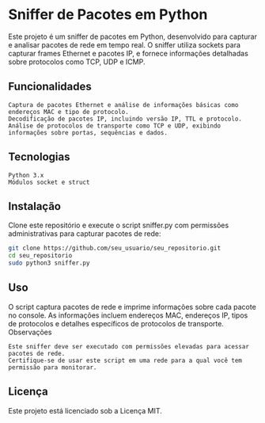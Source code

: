 # Sniffer de Pacotes em Python

Este projeto é um sniffer de pacotes em Python, desenvolvido para capturar e analisar pacotes de rede em tempo real. O sniffer utiliza sockets para capturar frames Ethernet e pacotes IP, e fornece informações detalhadas sobre protocolos como TCP, UDP e ICMP.
## Funcionalidades

    Captura de pacotes Ethernet e análise de informações básicas como endereços MAC e tipo de protocolo.
    Decodificação de pacotes IP, incluindo versão IP, TTL e protocolo.
    Análise de protocolos de transporte como TCP e UDP, exibindo informações sobre portas, sequências e dados.

## Tecnologias

    Python 3.x
    Módulos socket e struct

## Instalação

Clone este repositório e execute o script sniffer.py com permissões administrativas para capturar pacotes de rede:

```bash
git clone https://github.com/seu_usuario/seu_repositorio.git
cd seu_repositorio
sudo python3 sniffer.py
```

## Uso

O script captura pacotes de rede e imprime informações sobre cada pacote no console. As informações incluem endereços MAC, endereços IP, tipos de protocolos e detalhes específicos de protocolos de transporte.
Observações

    Este sniffer deve ser executado com permissões elevadas para acessar pacotes de rede.
    Certifique-se de usar este script em uma rede para a qual você tem permissão para monitorar.

## Licença

Este projeto está licenciado sob a Licença MIT.
